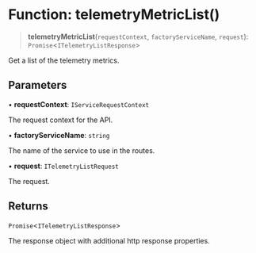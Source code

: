 # Function: telemetryMetricList()

> **telemetryMetricList**(`requestContext`, `factoryServiceName`, `request`): `Promise`\<`ITelemetryListResponse`\>

Get a list of the telemetry metrics.

## Parameters

• **requestContext**: `IServiceRequestContext`

The request context for the API.

• **factoryServiceName**: `string`

The name of the service to use in the routes.

• **request**: `ITelemetryListRequest`

The request.

## Returns

`Promise`\<`ITelemetryListResponse`\>

The response object with additional http response properties.
